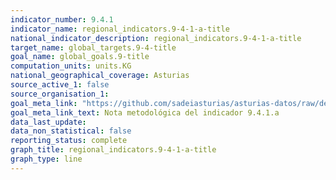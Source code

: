 ```yaml
---
indicator_number: 9.4.1
indicator_name: regional_indicators.9-4-1-a-title
national_indicator_description: regional_indicators.9-4-1-a-title
target_name: global_targets.9-4-title
goal_name: global_goals.9-title
computation_units: units.KG
national_geographical_coverage: Asturias
source_active_1: false
source_organisation_1:  
goal_meta_link: "https://github.com/sadeiasturias/asturias-datos/raw/develop/descargas/methodology/9.4.1.a.pdf"
goal_meta_link_text: Nota metodológica del indicador 9.4.1.a
data_last_update:  
data_non_statistical: false
reporting_status: complete
graph_title: regional_indicators.9-4-1-a-title
graph_type: line
---
```

